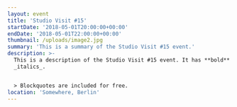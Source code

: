 ```yaml
---
layout: event
title: 'Studio Visit #15'
startDate: '2018-05-01T20:00:00+00:00'
endDate: '2018-05-01T22:00:00+00:00'
thumbnail: /uploads/image2.jpg
summary: 'This is a summary of the Studio Visit #15 event.'
description: >-
  This is a description of the Studio Visit #15 event. It has **bold** and
  _italics_.


  > Blockquotes are included for free.
location: 'Somewhere, Berlin'
---
```


